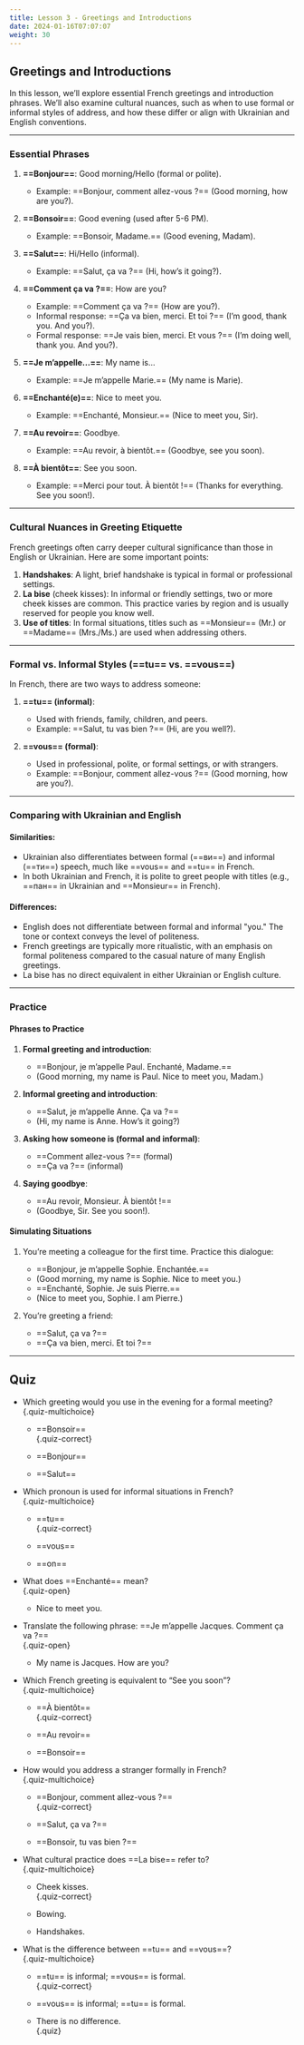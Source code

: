 ```yaml
---  
title: Lesson 3 - Greetings and Introductions  
date: 2024-01-16T07:07:07  
weight: 30  
---  
```


## Greetings and Introductions  

In this lesson, we’ll explore essential French greetings and introduction phrases. We’ll also examine cultural nuances, such as when to use formal or informal styles of address, and how these differ or align with Ukrainian and English conventions.  

---

### Essential Phrases  

1. **==Bonjour==**: Good morning/Hello (formal or polite).  
   - Example: ==Bonjour, comment allez-vous ?== (Good morning, how are you?).  

2. **==Bonsoir==**: Good evening (used after 5-6 PM).  
   - Example: ==Bonsoir, Madame.== (Good evening, Madam).  

3. **==Salut==**: Hi/Hello (informal).  
   - Example: ==Salut, ça va ?== (Hi, how’s it going?).  

4. **==Comment ça va ?==**: How are you?  
   - Example: ==Comment ça va ?== (How are you?).  
   - Informal response: ==Ça va bien, merci. Et toi ?== (I’m good, thank you. And you?).  
   - Formal response: ==Je vais bien, merci. Et vous ?== (I’m doing well, thank you. And you?).  

5. **==Je m’appelle…==**: My name is…  
   - Example: ==Je m’appelle Marie.== (My name is Marie).  

6. **==Enchanté(e)==**: Nice to meet you.  
   - Example: ==Enchanté, Monsieur.== (Nice to meet you, Sir).  

7. **==Au revoir==**: Goodbye.  
   - Example: ==Au revoir, à bientôt.== (Goodbye, see you soon).  

8. **==À bientôt==**: See you soon.  
   - Example: ==Merci pour tout. À bientôt !== (Thanks for everything. See you soon!).  

---

### Cultural Nuances in Greeting Etiquette  

French greetings often carry deeper cultural significance than those in English or Ukrainian. Here are some important points:  

1. **Handshakes**: A light, brief handshake is typical in formal or professional settings.  
2. **La bise** (cheek kisses): In informal or friendly settings, two or more cheek kisses are common. This practice varies by region and is usually reserved for people you know well.  
3. **Use of titles**: In formal situations, titles such as ==Monsieur== (Mr.) or ==Madame== (Mrs./Ms.) are used when addressing others.  

---

### Formal vs. Informal Styles (==tu== vs. ==vous==)  

In French, there are two ways to address someone:  

1. **==tu== (informal)**:  
   - Used with friends, family, children, and peers.  
   - Example: ==Salut, tu vas bien ?== (Hi, are you well?).  

2. **==vous== (formal)**:  
   - Used in professional, polite, or formal settings, or with strangers.  
   - Example: ==Bonjour, comment allez-vous ?== (Good morning, how are you?).  

---

### Comparing with Ukrainian and English  

#### Similarities:  
- Ukrainian also differentiates between formal (==ви==) and informal (==ти==) speech, much like ==vous== and ==tu== in French.  
- In both Ukrainian and French, it is polite to greet people with titles (e.g., ==пан== in Ukrainian and ==Monsieur== in French).  

#### Differences:  
- English does not differentiate between formal and informal "you." The tone or context conveys the level of politeness.  
- French greetings are typically more ritualistic, with an emphasis on formal politeness compared to the casual nature of many English greetings.  
- La bise has no direct equivalent in either Ukrainian or English culture.  

---

### Practice  

#### Phrases to Practice  

1. **Formal greeting and introduction**:  
   - ==Bonjour, je m’appelle Paul. Enchanté, Madame.==  
   - (Good morning, my name is Paul. Nice to meet you, Madam.)  

2. **Informal greeting and introduction**:  
   - ==Salut, je m’appelle Anne. Ça va ?==  
   - (Hi, my name is Anne. How’s it going?)  

3. **Asking how someone is (formal and informal)**:  
   - ==Comment allez-vous ?== (formal)  
   - ==Ça va ?== (informal)  

4. **Saying goodbye**:  
   - ==Au revoir, Monsieur. À bientôt !==  
   - (Goodbye, Sir. See you soon!).  

#### Simulating Situations  

1. You’re meeting a colleague for the first time. Practice this dialogue:  
   - ==Bonjour, je m’appelle Sophie. Enchantée.==  
   - (Good morning, my name is Sophie. Nice to meet you.)  
   - ==Enchanté, Sophie. Je suis Pierre.==  
   - (Nice to meet you, Sophie. I am Pierre.)  

2. You’re greeting a friend:  
   - ==Salut, ça va ?==  
   - ==Ça va bien, merci. Et toi ?==  

---

## Quiz  

- Which greeting would you use in the evening for a formal meeting?  
  {.quiz-multichoice}  

  - ==Bonsoir==  
    {.quiz-correct}  

  - ==Bonjour==  
  - ==Salut==  

- Which pronoun is used for informal situations in French?  
  {.quiz-multichoice}  

  - ==tu==  
    {.quiz-correct}  

  - ==vous==  
  - ==on==  

- What does ==Enchanté== mean?  
  {.quiz-open}  

  - Nice to meet you.  

- Translate the following phrase: ==Je m’appelle Jacques. Comment ça va ?==  
  {.quiz-open}  

  - My name is Jacques. How are you?  

- Which French greeting is equivalent to “See you soon”?  
  {.quiz-multichoice}  

  - ==À bientôt==  
    {.quiz-correct}  

  - ==Au revoir==  
  - ==Bonsoir==  

- How would you address a stranger formally in French?  
  {.quiz-multichoice}  

  - ==Bonjour, comment allez-vous ?==  
    {.quiz-correct}  

  - ==Salut, ça va ?==  
  - ==Bonsoir, tu vas bien ?==  

- What cultural practice does ==La bise== refer to?  
  {.quiz-multichoice}  

  - Cheek kisses.  
    {.quiz-correct}  

  - Bowing.  
  - Handshakes.  

- What is the difference between ==tu== and ==vous==?  
  {.quiz-multichoice}  

  - ==tu== is informal; ==vous== is formal.  
    {.quiz-correct}  

  - ==vous== is informal; ==tu== is formal.  
  - There is no difference.  
{.quiz}  